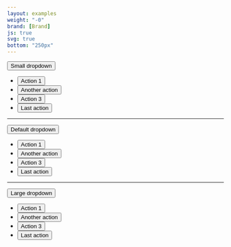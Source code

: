 ```yaml
---
layout: examples
weight: "-0"
brand: [Brand]
js: true
svg: true
bottom: "250px"
---
```


<div class="btn-dropdown" aria-haspopup="true">
	<button type="button" class="btn btn-hero js-button-dropdown" aria-label="Small dropdown. Hit enter to open dropdown">
		<span class="btn-dropdown-caret">Small dropdown</span>
	</button>
	<ul class="dropdown-menu dropdown-menu-sm" role="menu" aria-label="Hit the Esc key to close dropdown" tabindex="-1">
		<li><button class="btn btn-link">Action 1</button></li>
		<li><button class="btn btn-link">Another action</button></li>
		<li><button class="btn btn-link">Action 3</button></li>
		<li><button class="btn btn-link">Last action</button></li>
	</ul>
</div>

<hr>

<div class="btn-dropdown" aria-haspopup="true">
	<button type="button" class="btn btn-hero js-button-dropdown" aria-label="Default dropdown. Hit enter to open dropdown">
		<span class="btn-dropdown-caret">Default dropdown</span>
	</button>
	<ul class="dropdown-menu" role="menu" aria-label="Hit the Esc key to close dropdown" tabindex="-1">
		<li><button class="btn btn-link">Action 1</button></li>
		<li><button class="btn btn-link">Another action</button></li>
		<li><button class="btn btn-link">Action 3</button></li>
		<li><button class="btn btn-link">Last action</button></li>
	</ul>
</div>

<hr>

<div class="btn-dropdown" aria-haspopup="true">
	<button type="button" class="btn btn-hero js-button-dropdown" aria-label="Large dropdown. Hit enter to open dropdown">
		<span class="btn-dropdown-caret">Large dropdown</span>
	</button>
	<ul class="dropdown-menu dropdown-menu-lg" role="menu" aria-label="Hit the Esc key to close dropdown" tabindex="-1">
		<li><button class="btn btn-link">Action 1</button></li>
		<li><button class="btn btn-link">Another action</button></li>
		<li><button class="btn btn-link">Action 3</button></li>
		<li><button class="btn btn-link">Last action</button></li>
	</ul>
</div>